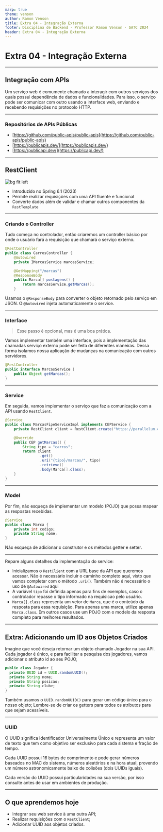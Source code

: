 ```yaml
---
marp: true
theme: venson
author: Ramon Venson
title: Extra 04 - Integração Externa
footer: Disciplina de Backend - Professor Ramon Venson - SATC 2024
header: Extra 04 - Integração Externa
---
```


<!-- 
_class: lead
-->

# Extra 04 - Integração Externa

---

## Integração com APIs

Um serviço web é comumente chamado a interagir com outros serviços dos quais possui dependência de dados e funcionalidades. Para isso, o serviço pode ser comunicar com outro usando a interface web, enviando e recebendo requisições no protocolo HTTP.

---

### Repositórios de APIs Públicas

- [https://github.com/public-apis/public-apis](https://github.com/public-apis/public-apis)
- [https://publicapis.dev/](https://publicapis.dev/)
- [https://publicapi.dev/](https://publicapi.dev/)

---

## RestClient

![bg fit left](https://terasolunaorg.github.io/guideline/5.2.0.RELEASE/en/_images/RestClientOverview.png)

- Introduzido no Spring 6.1 (2023)
- Permite realizar requisições com uma API fluente e funcional
- Converte dados além de validar e chamar outros componentes da ``RestTemplate``

---

### Criando o Controller

Tudo começa no controlador, então criaremos um controller básico por onde o usuário fará a requisição que chamará o serviço externo.

````java
@RestController
public class CarrosController {
    @Autowired
    private IMarcasService marcasService;

    @GetMapping("/marcas")
    @ResponseBody
    public Marca[] postagens() {
        return marcasService.getMarcas();
    }
````

Usamos o `@ResponseBody` para converter o objeto retornado pelo serviço em JSON. O `@Autowired` injeta automaticamente o service.

---

### Interface

> Esse passo é opcional, mas é uma boa prática.

Vamos implementar também uma interface, pois a implementação das chamadas serviço externo pode ser feita de diferentes maneiras. Dessa forma isolamos nossa aplicação de mudanças na comunicação com outros servidores.

````java
@RestController
public interface MarcasService {
    public Object getMarcas();
}
````

---

### Service

Em seguida, vamos implementar o serviço que faz a comunicação com a API usando `RestClient`.

````java
@Service
public class MarcasFipeServiceImpl implements CEPService {
    private RestClient client = RestClient.create("https://parallelum.com.br/fipe/api/v1/");

    @Override
    public CEP getMarcas() {
        String tipo = "carros";
        return client
                .get()
                .uri("{tipo}/marcas/", tipo)
                .retrieve()
                .body(Marca[].class);
    }
}
````

---

### Model

Por fim, não esqueça de implementar um modelo (POJO) que possa mapear as respostas recebidas.

````java
@Service
public class Marca {
    private int codigo;
    private String nome;
}
````

Não esqueça de adicionar o construtor e os métodos getter e setter.

---

Repare alguns detalhes da implementação do service:

- Inicializamos o ``RestClient`` com a URL base da API que queremos acessar. Não é necessário incluir o caminho completo aqui, visto que vamos completar com o método ``.uri()``. Também não é necessário o uso de ``@Autowired`` aqui
- A variável ``tipo`` foi definida apenas para fins de exemplos, caso o controlador repasse o tipo informado na requisicao pelo usuário.
- ``Marca[].class`` representa um vetor de ``Marca``, que é o conteúdo da resposta para essa requisição. Para apenas uma marca, utilize apenas `Marca.class`. Em outros casos use um POJO com o modelo da resposta completo para melhores resultados.

---

## Extra: Adicionando um ID aos Objetos Criados

Imagine que você deseja retornar um objeto chamado Jogador na sua API. Cada jogador é único, e para facilitar a pesquisa dos jogadores, vamos adicionar o atributo id ao seu POJO;

````java
public class Jogador {
  private UUID id = UUID.randomUUID();
  private String nome;
  private String posicao;
  private String clube;
}
````

Também usamos o `UUID.randomUUID()` para gerar um código único para o nosso objeto; Lembre-se de criar os getters para todos os atributos para que sejam acessíveis.

---

### UUID

O UUID significa Identificador Universalmente Único e representa um valor de texto que tem como objetivo ser exclusivo para cada sistema e fração de tempo.

Cada UUID possui 16 bytes de comprimento e pode gerar números baseados no MAC do sistema, números aleatórios e na hora atual, provendo um número astronomicamente baixo de colisões (dois UUIDs iguais).

Cada versão do UUID possui particularidades na sua versão, por isso consulte antes de usar em ambientes de produção.

---

## O que aprendemos hoje

- Integrar seu web service à uma outra API;
- Realizar requisições com o ``RestClient``;
- Adicionar UUID aos objetos criados.